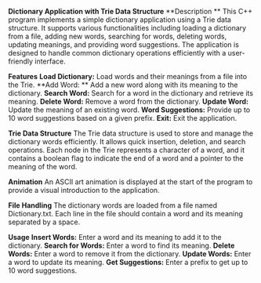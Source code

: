 **Dictionary Application with Trie Data Structure**
**Description ** 
This C++ program implements a simple dictionary application using a Trie data structure. It supports various functionalities including loading a dictionary from a file, adding new words, searching for words, deleting words, updating meanings, and providing word suggestions. The application is designed to handle common dictionary operations efficiently with a user-friendly interface.

**Features**
**Load Dictionary:** Load words and their meanings from a file into the Trie.
**Add Word: ** Add a new word along with its meaning to the dictionary.
**Search Word:** Search for a word in the dictionary and retrieve its meaning.
**Delete Word:** Remove a word from the dictionary.
**Update Word:** Update the meaning of an existing word.
**Word Suggestions:** Provide up to 10 word suggestions based on a given prefix.
**Exit:** Exit the application.

**Trie Data Structure**
The Trie data structure is used to store and manage the dictionary words efficiently. It allows quick insertion, deletion, and search operations. Each node in the Trie represents a character of a word, and it contains a boolean flag to indicate the end of a word and a pointer to the meaning of the word.

**Animation**
An ASCII art animation is displayed at the start of the program to provide a visual introduction to the application.

**File Handling**
The dictionary words are loaded from a file named Dictionary.txt. Each line in the file should contain a word and its meaning separated by a space.

**Usage**
**Insert Words:** Enter a word and its meaning to add it to the dictionary.
**Search for Words:** Enter a word to find its meaning.
**Delete Words:** Enter a word to remove it from the dictionary.
**Update Words:** Enter a word to update its meaning.
**Get Suggestions:** Enter a prefix to get up to 10 word suggestions.
